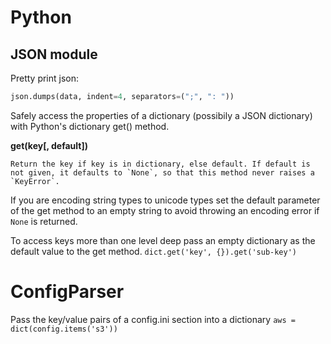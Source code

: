 # Python

## JSON module

Pretty print json:

```python
json.dumps(data, indent=4, separators=(";", ": "))
```

Safely access the properties of a dictionary (possibily a JSON dictionary) with Python's dictionary get() method.

**get(key[, default])**

    Return the key if key is in dictionary, else default. If default is not given, it defaults to `None`, so that this method never raises a `KeyError`.

If you are encoding string types to unicode types set the default parameter of the get method to an empty string to avoid throwing an encoding error if `None` is returned.

To access keys more than one level deep pass an empty dictionary as the default value to the get method. `dict.get('key', {}).get('sub-key')`

# ConfigParser

Pass the key/value pairs of a config.ini section into a dictionary `aws = dict(config.items('s3'))`
